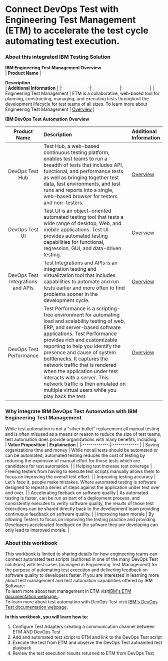 # Connect DevOps Test with Engineering Test Management (ETM) to accelerate the test cycle automating test execution.

### About this integrated IBM Testing Solution

**IBM Engineering Test Management Overview**</br>
| **Product Name** | <div style="width:250px">**Description**</div> | **Additional Information** |
|:-------------:|:------------- |:------------- |
| Engineering Test Management | ETM is a collaborative, web-based tool for planning, constructing, managing, and executing tests throughout the development lifecycle for test teams of all sizes. To learn more about Engineering Test Management | [Overview](https://www.ibm.com/docs/en/engineering-lifecycle-management-suite/test-management/7.1.0?topic=overview-engineering-test-management) |

**IBM DevOps Test Automation Overview**

| **Product Name** | <div style="width:250px">**Description**</div> | **Additional Information** |
|:-------------:|:------------- |:------------- |
| DevOps Test Hub | Test Hub, a web-based continuous testing platform, enables test teams to run a breadth of tests that includes API, functional, and performance tests as well as bringing together test data, test environments, and test runs and reports into a single, web-based browser for testers and non-testers. | [Overview](https://www.ibm.com/docs/en/devops-test-hub/11.0.6?topic=guide-introduction-devops-test-hub) |
| DevOps Test UI | Test UI is an object-oriented automated testing tool that tests a wide range of desktop, Web, and mobile applications. Test UI provides automated testing capabilities for functional, regression, GUI, and data-driven testing. | [Overview](https://www.ibm.com/docs/en/SSBLQQ_11.0.6/docs/topics/IntrotoRobotJ.html) |
| DevOps Test Integrations and APIs | Test Integrations and APIs is an integration testing and virtualization tool that includes capabilities to automate and run tests earlier and more often to find problems sooner in the development cycle.| [Overview](https://www.ibm.com/docs/en/devops-test-workbench/11.0.6?topic=started-overview-devops-test-integrations-apis) |
| DevOps Test Performance | Test Performance is a scripting-free environment for automating load and scalability testing of web, ERP, and server-based software applications. Test Performance provides rich and customizable reporting to help you identify the presence and cause of system bottlenecks. It captures the network traffic that is rendered when the application under test interacts with a server. This network traffic is then emulated on multiple virtual users while you play back the test. | [Overview](https://www.ibm.com/docs/en/devops-test-workbench/11.0.6?topic=started-devops-test-performance-overview) |

### Why integrate IBM DevOps Test Automation with IBM Engineering Test Management
While test automation is not a "silver bullet" replacement all manual testing and is often misused as a means or reason to reduce the size of test teams, test automation does provide organizations with many benefits, including:</br>
| **Value Proposition** | **Explaination** |
|:-------------:|:------------- |
| Saving organizations time and money | While not all tests should be automated or can be automated, automated testing reduces the cost of testing by reducing the expensive of manual effort for those tests which are candidates for test automation. |
| Helping test increase test coverage | Freeing testers from having to execute test scripts manually allows them to focus on improving the overall test effort. |
| Improving testing accuracy | Let's face it, people make mistakes. Where automated testing is software designed to repeat a series of steps against the application under test over and over. |
| Accelerating feeback on software quality | As automated testing is faster, can be run as part of a deployment process, and consistently executes to verify software quality, the results of those test executions can be shared directly back to the development team providing continuous feedback on software quality. |
| Improving team morale | By allowing Testers to focus on improving the testing practice and providing Developers accelerated feedback on the sofware they are developing can only lead to improved morale. |

### About this workbook
This workbook is limited to sharing details for how engineering teams can connect automated test scripts (authored in one of the many DevOps Test solutions) with test cases (managed in Engineering Test Management) for the purpose of automating test execution and delivering feedback on software quality to developers faster. If you are interested in learning more about test management and test automation capabilities offered by IBM Software:</br> 
To learn more about test management in ETM visit[IBM's ETM documentation webpage.](https://www.ibm.com/docs/en/engineering-lifecycle-management-suite/test-management/7.1.0?topic=overview-engineering-test-management). </br>
To learn more about test automation with DevOps Test visit [IBM's DevOps Test documentation webpage](https://www.ibm.com/docs/en/devops-test-workbench/11.0.6). </br>

**In this workbook, you will learn how to:**</br>
1. Configure Test Adapters creating a communication channel between ETM AND DevOps Test
2. Add and automated test script to ETM and link to the DevOps Test script
3. Execute the test from ETM and observe the DevOps Test autoamted test playback
4. Review the test execution results returned to ETM from DevOps Test
